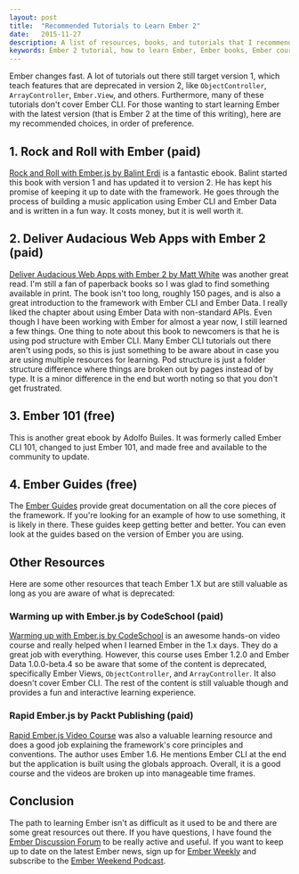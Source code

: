 ```yaml
---
layout: post
title:  "Recommended Tutorials to Learn Ember 2"
date:   2015-11-27
description: A list of resources, books, and tutorials that I recommend for learning Ember 2.
keywords: Ember 2 tutorial, how to learn Ember, Ember books, Ember courses
---
```


Ember changes fast. A lot of tutorials out there still target version 1, which teach features that are deprecated in version 2, like `ObjectController`, `ArrayController`, `Ember.View`, and others. Furthermore, many of these tutorials don't cover Ember CLI. For those wanting to start learning Ember with the latest version (that is Ember 2 at the time of this writing), here are my recommended choices, in order of preference.

## 1. Rock and Roll with Ember (paid)

[Rock and Roll with Ember.js by Balint Erdi](http://balinterdi.com/rock-and-roll-with-emberjs/) is a fantastic ebook. Balint started this book with version 1 and has updated it to version 2. He has kept his promise of keeping it up to date with the framework. He goes through the process of building a music application using Ember CLI and Ember Data and is written in a fun way. It costs money, but it is well worth it.

## 2. Deliver Audacious Web Apps with Ember 2 (paid)

[Deliver Audacious Web Apps with Ember 2 by Matt White](http://smile.amazon.com/Deliver-Audacious-Web-Apps-Ember/dp/1680500783/ref=sr_1_1?ie=UTF8&qid=1448681789&sr=8-1&keywords=ember+js) was another great read. I'm still a fan of paperback books so I was glad to find something available in print. The book isn't too long, roughly 150 pages, and is also a great introduction to the framework with Ember CLI and Ember Data. I really liked the chapter about using Ember Data with non-standard APIs. Even though I have been working with Ember for almost a year now, I still learned a few things. One thing to note about this book to newcomers is that he is using pod structure with Ember CLI. Many Ember CLI tutorials out there aren't using pods, so this is just something to be aware about in case you are using multiple resources for learning. Pod structure is just a folder structure difference where things are broken out by pages instead of by type. It is a minor difference in the end but worth noting so that you don't get frustrated.

## 3. Ember 101 (free)

This is another great ebook by Adolfo Builes. It was formerly called Ember CLI 101, changed to just Ember 101, and made free and available to the community to update.

## 4. Ember Guides (free)

The [Ember Guides](http://guides.emberjs.com/) provide great documentation on all the core pieces of the framework. If you're looking for an example of how to use something, it is likely in there. These guides keep getting better and better. You can even look at the guides based on the version of Ember you are using.

## Other Resources

Here are some other resources that teach Ember 1.X but are still valuable as long as you are aware of what is deprecated:

### Warming up with Ember.js by CodeSchool (paid)

[Warming up with Ember.js by CodeSchool](https://www.codeschool.com/courses/warming-up-with-ember-js) is an awesome hands-on video course and really helped when I learned Ember in the 1.x days. They do a great job with everything. However, this course uses Ember 1.2.0 and Ember Data 1.0.0-beta.4 so be aware that some of the content is deprecated, specifically Ember Views, `ObjectController`, and `ArrayController`. It also doesn't cover Ember CLI. The rest of the content is still valuable though and provides a fun and interactive learning experience.

### Rapid Ember.js by Packt Publishing (paid)

[Rapid Ember.js Video Course](https://www.packtpub.com/web-development/rapid-emberjs-video) was also a valuable learning resource and does a good job explaining the framework's core principles and conventions. The author uses Ember 1.6. He mentions Ember CLI at the end but the application is built using the globals approach. Overall, it is a good course and the videos are broken up into manageable time frames.

## Conclusion

The path to learning Ember isn't as difficult as it used to be and there are some great resources out there. If you have questions, I have found the [Ember Discussion Forum](http://discuss.emberjs.com/) to be really active and useful. If you want to keep up to date on the latest Ember news, sign up for [Ember Weekly](http://emberweekly.com/) and subscribe to the [Ember Weekend Podcast](https://emberweekend.com/).
